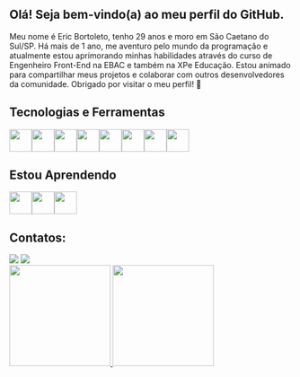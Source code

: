 ## Olá! Seja bem-vindo(a) ao meu perfil do GitHub.
Meu nome é Eric Bortoleto, tenho 29 anos e moro em São Caetano do Sul/SP. Há mais de 1 ano, me aventuro pelo mundo da programação e atualmente estou aprimorando minhas habilidades através do curso de Engenheiro Front-End na EBAC e também na XPe Educação. Estou animado para compartilhar meus projetos e colaborar com outros desenvolvedores da comunidade. Obrigado por visitar o meu perfil! 
👋

## Tecnologias e Ferramentas

<img src="https://cdn.jsdelivr.net/gh/devicons/devicon/icons/html5/html5-original.svg" width="40" height="40" /><img src="https://cdn.jsdelivr.net/gh/devicons/devicon/icons/css3/css3-original.svg"  width="40" height="40" /><img src="https://cdn.jsdelivr.net/gh/devicons/devicon/icons/javascript/javascript-original.svg" width="40" height="40" /><img src="https://cdn.jsdelivr.net/gh/devicons/devicon/icons/git/git-original.svg" width="40" height="40" /><img src="https://cdn.jsdelivr.net/gh/devicons/devicon/icons/github/github-original.svg" width="40" height="40" /><img src="https://cdn.jsdelivr.net/gh/devicons/devicon/icons/vscode/vscode-original.svg" width="40" height="40" /><img src="https://cdn.jsdelivr.net/gh/devicons/devicon/icons/canva/canva-original.svg" width="40" height="40" /><img src="https://cdn.jsdelivr.net/gh/devicons/devicon/icons/figma/figma-original.svg" width="40" height="40" />

## Estou Aprendendo

<img src="https://cdn.jsdelivr.net/gh/devicons/devicon/icons/typescript/typescript-original.svg" width="40" height="40" /><img src="https://cdn.jsdelivr.net/gh/devicons/devicon/icons/sass/sass-original.svg" width="40" height="40" /><img src="https://cdn.jsdelivr.net/gh/devicons/devicon/icons/react/react-original.svg" width="40" height="40" />

## Contatos:

<div>
<a href="https://www.linkedin.com/in/ericbortoleto/" target="_blank"><img src="https://img.shields.io/badge/-LinkedIn-%230077B5?style=for-the-badge&logo=linkedin&logoColor=white" target="_blank"></a>
<a href = "mailto:eric.biazinibortoleto@gmail.com"><img src="https://img.shields.io/badge/Gmail-D14836?style=for-the-badge&logo=gmail&logoColor=white" target="_blank"></a>
</div>


<div>
<a href="https://github.com/EricBortoleto">
<img height="180em" src="https://github-readme-stats-git-masterrstaa-rickstaa.vercel.app/api?username=EricBortoleto&&show_icons=true&theme=dark"/>
<img height="180em" src="https://github-readme-stats.vercel.app/api/top-langs/?username=EricBortoleto&&show_icons=true&theme=dark"/>
</div>

